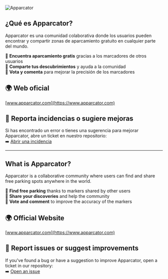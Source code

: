 ![Apparcator](https://www.apparcator.com/resources/images/apparcator_text.png)

## ¿Qué es Apparcator?
Apparcator es una comunidad colaborativa donde los usuarios pueden encontrar y compartir zonas de aparcamiento gratuito en cualquier parte del mundo.  

🔹 **Encuentra aparcamiento gratis** gracias a los marcadores de otros usuarios  
🔹 **Comparte tus descubrimientos** y ayuda a la comunidad  
🔹 **Vota y comenta** para mejorar la precisión de los marcadores 

## 🌍 Web oficial
[www.apparcator.com](https://www.apparcator.com)

## 🚀 Reporta incidencias o sugiere mejoras
Si has encontrado un error o tienes una sugerencia para mejorar Apparcator, abre un ticket en nuestro repositorio:  
➡️ [Abrir una incidencia](https://github.com/appasiona/apparcator/issues)

---

## What is Apparcator?
Apparcator is a collaborative community where users can find and share free parking spots anywhere in the world.  

🔹 **Find free parking** thanks to markers shared by other users  
🔹 **Share your discoveries** and help the community  
🔹 **Vote and comment** to improve the accuracy of the markers  

## 🌍 Official Website
[www.apparcator.com](https://www.apparcator.com)

## 🚀 Report issues or suggest improvements
If you've found a bug or have a suggestion to improve Apparcator, open a ticket in our repository:  
➡️ [Open an issue](https://github.com/appasiona/apparcator/issues)

